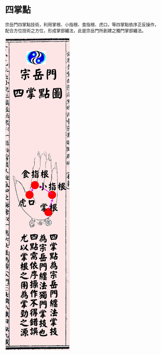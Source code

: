 # 四掌點

宗岳門四掌點技術，利用掌根、小指根、食指根、虎口，等四掌點依序正反操作，配合方位技術之方位，形成掌部纏法，此是宗岳門所創建之獨門掌部纏法。

![四掌點](img/four_pam_point.jpg)